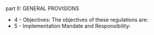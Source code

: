 part II: GENERAL PROVISIONS

<ul>
			<li>4 - Objectives: The objectives of these regulations are:<ul>
			</ul></li>			<li>5 - Implementation Mandate and Responsibility: <ul>
			</ul></li></ul>
